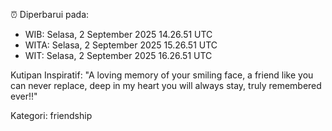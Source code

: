 ⏰ Diperbarui pada:
- WIB: Selasa, 2 September 2025 14.26.51 UTC
- WITA: Selasa, 2 September 2025 15.26.51 UTC
- WIT: Selasa, 2 September 2025 16.26.51 UTC

Kutipan Inspiratif:
"A loving memory of your smiling face, a friend like you can never replace, deep in my heart you will always stay, truly remembered ever!!"


Kategori: friendship

